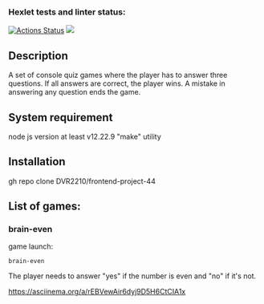 ### Hexlet tests and linter status:
[![Actions Status](https://github.com/DVR2210/frontend-project-44/workflows/hexlet-check/badge.svg)](https://github.com/DVR2210/frontend-project-44/actions) <a href="https://codeclimate.com/github/DVR2210/frontend-project-44/maintainability"><img src="https://api.codeclimate.com/v1/badges/f983ad0a262783658176/maintainability" /></a>

## Description
A set of console quiz games where the player has to answer three questions. If all answers are correct, the player wins. A mistake in answering any question ends the game.

## System requirement
node js version at least v12.22.9
"make" utility

## Installation
gh repo clone DVR2210/frontend-project-44

## List of games:

### brain-even
game launch:
```
brain-even
```
The player needs to answer "yes" if the number is even and "no" if it's not.

https://asciinema.org/a/rEBVewAir6dyj9D5H6CtCIA1x

